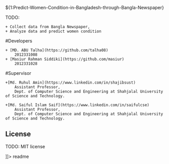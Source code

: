 <snippet>
  <content><![CDATA[
  
# ${1:Predict-Women-Condition-in-Bangladesh-through-Bangla-Newspaper}
TODO: 

	+ Collect data from Bangla Newspaper,
	+ Analyze data and predict women condition

#Developers

	+ [MD. ABU Talha](https://github.com/talha08)
		2012331008
	+ [Masiur Rahman Siddiki](https://github.com/masiur)
		2012331028

#Supervisor

	+[Md. Ruhul Amin](https://www.linkedin.com/in/shajibsust)
		Assistant Professor,
		Dept. of Computer Science and Engineering at Shahjalal University of Science and Technology.
		
	+[Md. Saiful Islam Saif](https://www.linkedin.com/in/saifulcse)
		Assistant Professor,
		Dept. of Computer Science and Engineering at Shahjalal University of Science and Technology.
		
	
## License
TODO: MIT license


]]></content>
  <tabTrigger>readme</tabTrigger>
</snippet>